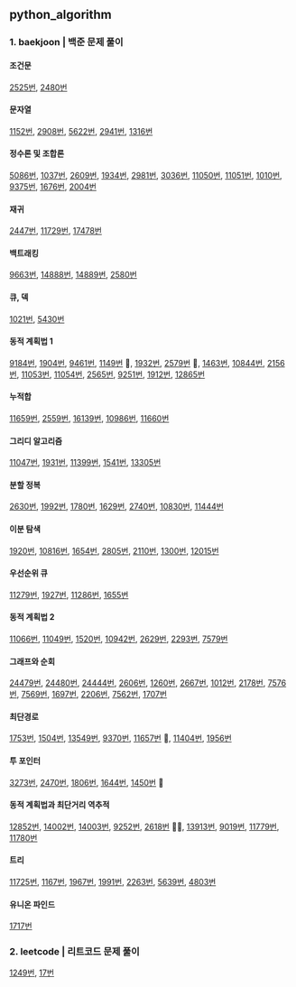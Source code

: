 ## python_algorithm

### 1. baekjoon | 백준 문제 풀이

#### 조건문

[2525번](https://github.com/Joanne19-drive/python_algorithm/blob/main/baekjoon/2525.py), [2480번](https://github.com/Joanne19-drive/python_algorithm/blob/main/baekjoon/2480.py)

#### 문자열

[1152번](https://github.com/Joanne19-drive/python_algorithm/blob/main/baekjoon/1152.py), [2908번](https://github.com/Joanne19-drive/python_algorithm/blob/main/baekjoon/2908.py), [5622번](https://github.com/Joanne19-drive/python_algorithm/blob/main/baekjoon/5622.py), [2941번](https://github.com/Joanne19-drive/python_algorithm/blob/main/baekjoon/2941.py), [1316번](https://github.com/Joanne19-drive/python_algorithm/blob/main/baekjoon/1316.py)

#### 정수론 및 조합론

[5086번](https://github.com/Joanne19-drive/python_algorithm/blob/main/baekjoon/5086.py), [1037번](https://github.com/Joanne19-drive/python_algorithm/blob/main/baekjoon/1037.py), [2609번](https://github.com/Joanne19-drive/python_algorithm/blob/main/baekjoon/2609.py), [1934번](https://github.com/Joanne19-drive/python_algorithm/blob/main/baekjoon/1934.py), [2981번](https://github.com/Joanne19-drive/python_algorithm/blob/main/baekjoon/2981.py), [3036번](https://github.com/Joanne19-drive/python_algorithm/blob/main/baekjoon/3036.py), [11050번](https://github.com/Joanne19-drive/python_algorithm/blob/main/baekjoon/11050.py), [11051번](https://github.com/Joanne19-drive/python_algorithm/blob/main/baekjoon/11051.py), [1010번](https://github.com/Joanne19-drive/python_algorithm/blob/main/baekjoon/1010.py), [9375번](https://github.com/Joanne19-drive/python_algorithm/blob/main/baekjoon/9375.py), [1676번](https://github.com/Joanne19-drive/python_algorithm/blob/main/baekjoon/1676.py), [2004번](https://github.com/Joanne19-drive/python_algorithm/blob/main/baekjoon/2004.py)

#### 재귀

[2447번](https://github.com/Joanne19-drive/python_algorithm/blob/main/baekjoon/2447.py), [11729번](https://github.com/Joanne19-drive/python_algorithm/blob/main/baekjoon/11729.py), [17478번](https://github.com/Joanne19-drive/python_algorithm/blob/main/baekjoon/17478.py)

#### 백트래킹

[9663번](https://github.com/Joanne19-drive/python_algorithm/blob/main/baekjoon/9663.py), [14888번](https://github.com/Joanne19-drive/python_algorithm/blob/main/baekjoon/14888.py), [14889번](https://github.com/Joanne19-drive/python_algorithm/blob/main/baekjoon/14889.py), [2580번](https://github.com/Joanne19-drive/python_algorithm/blob/main/baekjoon/2580.py)

#### 큐, 덱

[1021번](https://github.com/Joanne19-drive/python_algorithm/blob/main/baekjoon/1021.py), [5430번](https://github.com/Joanne19-drive/python_algorithm/blob/main/baekjoon/5430.py)

#### 동적 계획법 1

[9184번](https://github.com/Joanne19-drive/python_algorithm/blob/main/baekjoon/9184.py), [1904번](https://github.com/Joanne19-drive/python_algorithm/blob/main/baekjoon/1904.py), [9461번](https://github.com/Joanne19-drive/python_algorithm/blob/main/baekjoon/9461.py), [1149번](https://github.com/Joanne19-drive/python_algorithm/blob/main/baekjoon/1149.py) 🌟, [1932번](https://github.com/Joanne19-drive/python_algorithm/blob/main/baekjoon/1932.py), [2579번](https://github.com/Joanne19-drive/python_algorithm/blob/main/baekjoon/2579.py) 🌟, [1463번](https://github.com/Joanne19-drive/python_algorithm/blob/main/baekjoon/1463.py), [10844번](https://github.com/Joanne19-drive/python_algorithm/blob/main/baekjoon/10844.py), [2156번](https://github.com/Joanne19-drive/python_algorithm/blob/main/baekjoon/2156.py), [11053번](https://github.com/Joanne19-drive/python_algorithm/blob/main/baekjoon/11053.py), [11054번](https://github.com/Joanne19-drive/python_algorithm/blob/main/baekjoon/11054.py), [2565번](https://github.com/Joanne19-drive/python_algorithm/blob/main/baekjoon/2565.py), [9251번](https://github.com/Joanne19-drive/python_algorithm/blob/main/baekjoon/9251.py), [1912번](https://github.com/Joanne19-drive/python_algorithm/blob/main/baekjoon/1912.py), [12865번](https://github.com/Joanne19-drive/python_algorithm/blob/main/baekjoon/12865.py)

#### 누적합

[11659번](https://github.com/Joanne19-drive/python_algorithm/blob/main/baekjoon/11659.py), [2559번](https://github.com/Joanne19-drive/python_algorithm/blob/main/baekjoon/2559.py), [16139번](https://github.com/Joanne19-drive/python_algorithm/blob/main/baekjoon/16139.py), [10986번](https://github.com/Joanne19-drive/python_algorithm/blob/main/baekjoon/10986.py), [11660번](https://github.com/Joanne19-drive/python_algorithm/blob/main/baekjoon/11660.py)

#### 그리디 알고리즘

[11047번](https://github.com/Joanne19-drive/python_algorithm/blob/main/baekjoon/11047.py), [1931번](https://github.com/Joanne19-drive/python_algorithm/blob/main/baekjoon/1931.py), [11399번](https://github.com/Joanne19-drive/python_algorithm/blob/main/baekjoon/11399.py), [1541번](https://github.com/Joanne19-drive/python_algorithm/blob/main/baekjoon/1541.py), [13305번](https://github.com/Joanne19-drive/python_algorithm/blob/main/baekjoon/13305.py)

#### 분할 정복

[2630번](https://github.com/Joanne19-drive/python_algorithm/blob/main/baekjoon/2630.py), [1992번](https://github.com/Joanne19-drive/python_algorithm/blob/main/baekjoon/1992.py), [1780번](https://github.com/Joanne19-drive/python_algorithm/blob/main/baekjoon/1780.py), [1629번](https://github.com/Joanne19-drive/python_algorithm/blob/main/baekjoon/1629.py), [2740번](https://github.com/Joanne19-drive/python_algorithm/blob/main/baekjoon/2740.py), [10830번](https://github.com/Joanne19-drive/python_algorithm/blob/main/baekjoon/10830.py), [11444번](https://github.com/Joanne19-drive/python_algorithm/blob/main/baekjoon/11444.py)

#### 이분 탐색

[1920번](https://github.com/Joanne19-drive/python_algorithm/blob/main/baekjoon/1920.py), [10816번](https://github.com/Joanne19-drive/python_algorithm/blob/main/baekjoon/10816.py), [1654번](https://github.com/Joanne19-drive/python_algorithm/blob/main/baekjoon/1654.py), [2805번](https://github.com/Joanne19-drive/python_algorithm/blob/main/baekjoon/2805.py), [2110번](https://github.com/Joanne19-drive/python_algorithm/blob/main/baekjoon/2110.py), [1300번](https://github.com/Joanne19-drive/python_algorithm/blob/main/baekjoon/1300.py), [12015번](https://github.com/Joanne19-drive/python_algorithm/blob/main/baekjoon/12015.py)

#### 우선순위 큐

[11279번](https://github.com/Joanne19-drive/python_algorithm/blob/main/baekjoon/11279.py), [1927번](https://github.com/Joanne19-drive/python_algorithm/blob/main/baekjoon/1927.py), [11286번](https://github.com/Joanne19-drive/python_algorithm/blob/main/baekjoon/11286.py), [1655번](https://github.com/Joanne19-drive/python_algorithm/blob/main/baekjoon/1655.py)

#### 동적 계획법 2

[11066번](https://github.com/Joanne19-drive/python_algorithm/blob/main/baekjoon/11066.py), [11049번](https://github.com/Joanne19-drive/python_algorithm/blob/main/baekjoon/11049.py), [1520번](https://github.com/Joanne19-drive/python_algorithm/blob/main/baekjoon/1520.py), [10942번](https://github.com/Joanne19-drive/python_algorithm/blob/main/baekjoon/10942.py), [2629번](https://github.com/Joanne19-drive/python_algorithm/blob/main/baekjoon/2629.py), [2293번](https://github.com/Joanne19-drive/python_algorithm/blob/main/baekjoon/2293.py), [7579번](https://github.com/Joanne19-drive/python_algorithm/blob/main/baekjoon/7579.py)

#### 그래프와 순회

[24479번](https://github.com/Joanne19-drive/python_algorithm/blob/main/baekjoon/24479.py), [24480번](https://github.com/Joanne19-drive/python_algorithm/blob/main/baekjoon/24480.py), [24444번](https://github.com/Joanne19-drive/python_algorithm/blob/main/baekjoon/24444.py), [2606번](https://github.com/Joanne19-drive/python_algorithm/blob/main/baekjoon/2606.py), [1260번](https://github.com/Joanne19-drive/python_algorithm/blob/main/baekjoon/1260.py), [2667번](https://github.com/Joanne19-drive/python_algorithm/blob/main/baekjoon/2667.py), [1012번](https://github.com/Joanne19-drive/python_algorithm/blob/main/baekjoon/1012.py), [2178번](https://github.com/Joanne19-drive/python_algorithm/blob/main/baekjoon/2178.py), [7576번](https://github.com/Joanne19-drive/python_algorithm/blob/main/baekjoon/7576.py), [7569번](https://github.com/Joanne19-drive/python_algorithm/blob/main/baekjoon/7569.py), [1697번](https://github.com/Joanne19-drive/python_algorithm/blob/main/baekjoon/1697.py), [2206번](https://github.com/Joanne19-drive/python_algorithm/blob/main/baekjoon/2206.py), [7562번](https://github.com/Joanne19-drive/python_algorithm/blob/main/baekjoon/7562.py), [1707번](https://github.com/Joanne19-drive/python_algorithm/blob/main/baekjoon/1707.py)

#### 최단경로

[1753번](https://github.com/Joanne19-drive/python_algorithm/blob/main/baekjoon/1753.py), [1504번](https://github.com/Joanne19-drive/python_algorithm/blob/main/baekjoon/1504.py), [13549번](https://github.com/Joanne19-drive/python_algorithm/blob/main/baekjoon/13549.py), [9370번](https://github.com/Joanne19-drive/python_algorithm/blob/main/baekjoon/9370.py), [11657번](https://github.com/Joanne19-drive/python_algorithm/blob/main/baekjoon/11657.py) 🌟, [11404번](https://github.com/Joanne19-drive/python_algorithm/blob/main/baekjoon/11404.py), [1956번](https://github.com/Joanne19-drive/python_algorithm/blob/main/baekjoon/1956.py)

#### 투 포인터

[3273번](https://github.com/Joanne19-drive/python_algorithm/blob/main/baekjoon/3273.py), [2470번](https://github.com/Joanne19-drive/python_algorithm/blob/main/baekjoon/2470.py), [1806번](https://github.com/Joanne19-drive/python_algorithm/blob/main/baekjoon/1806.py), [1644번](https://github.com/Joanne19-drive/python_algorithm/blob/main/baekjoon/1644.py), [1450번](https://github.com/Joanne19-drive/python_algorithm/blob/main/baekjoon/1450.py) 🌟

#### 동적 계획법과 최단거리 역추적

[12852번](https://github.com/Joanne19-drive/python_algorithm/blob/main/baekjoon/12852.py), [14002번](https://github.com/Joanne19-drive/python_algorithm/blob/main/baekjoon/14002.py), [14003번](https://github.com/Joanne19-drive/python_algorithm/blob/main/baekjoon/14003.py), [9252번](https://github.com/Joanne19-drive/python_algorithm/blob/main/baekjoon/9252.py), [2618번](https://github.com/Joanne19-drive/python_algorithm/blob/main/baekjoon/2618.py) 🌟🌟, [13913번](https://github.com/Joanne19-drive/python_algorithm/blob/main/baekjoon/13913.py), [9019번](https://github.com/Joanne19-drive/python_algorithm/blob/main/baekjoon/9019.py), [11779번](https://github.com/Joanne19-drive/python_algorithm/blob/main/baekjoon/11779.py), [11780번](https://github.com/Joanne19-drive/python_algorithm/blob/main/baekjoon/11780.py)

#### 트리

[11725번](https://github.com/Joanne19-drive/python_algorithm/blob/main/baekjoon/11725.py), [1167번](https://github.com/Joanne19-drive/python_algorithm/blob/main/baekjoon/1167.py), [1967번](https://github.com/Joanne19-drive/python_algorithm/blob/main/baekjoon/1967.py), [1991번](https://github.com/Joanne19-drive/python_algorithm/blob/main/baekjoon/1991.py), [2263번](https://github.com/Joanne19-drive/python_algorithm/blob/main/baekjoon/2263.py), [5639번](https://github.com/Joanne19-drive/python_algorithm/blob/main/baekjoon/5639.py), [4803번](https://github.com/Joanne19-drive/python_algorithm/blob/main/baekjoon/4803.py)

#### 유니온 파인드

[1717번](https://github.com/Joanne19-drive/python_algorithm/blob/main/baekjoon/1717.py)

### 2. leetcode | 리트코드 문제 풀이

[1249번](https://github.com/Joanne19-drive/python_algorithm/blob/main/leetcode/1249.py), [17번](https://github.com/Joanne19-drive/python_algorithm/blob/main/leetcode/17.py)
